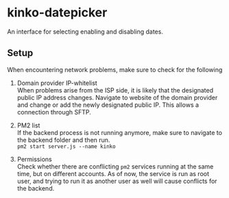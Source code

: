 # kinko-datepicker

An interface for selecting enabling and disabling dates.

## Setup

When encountering network problems, make sure to check for the following

1.  Domain provider IP-whitelist\
    When problems arise from the ISP side, it is likely that the designated public IP address changes. Navigate to website of the domain provider and change or add the newly designated public IP. This allows a connection through SFTP.

2.  PM2 list\
    If the backend process is not running anymore, make sure to navigate to the backend folder and then run.\
    `pm2 start server.js --name kinko`

3.  Permissions\
    Check whether there are conflicting `pm2` services running at the same time, but on different accounts. As of now, the service is run as root user, and trying to run it as another user as well will cause conflicts for the backend.
